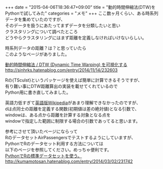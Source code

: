 +++
date = "2015-04-06T18:36:47+09:00"
title = "動的時間伸縮法(DTW)をPythonで試してみた"
categories = "メモ"
+++
ここ数ヶ月くらい、ある時系列データを集めていたのですが、  
そのデータを扱うにあたってまずデータを分類したいと思い  
クラスタリングについて調べたところ  
どうやらクラスタリングにはまず距離を定義しなければいけないらしい。  
  
時系列データの距離？は？と思っていたら  
このようなページがありました。  
  
<a href="http://sinhrks.hatenablog.com/entry/2014/11/14/232603" target="_blank" title="動的時間伸縮法 / DTW (Dynamic Time Warping) を可視化する">動的時間伸縮法 / DTW (Dynamic Time Warping) を可視化する  
http://sinhrks.hatenablog.com/entry/2014/11/14/232603</a>  
  
Rの{TSculst}というパッケージを使えば簡単に計算できるそうですが、  
有り難い事にDTW距離算出の実装を載せてくれているので  
Python用に書き直してみました。  
  
<script src="https://gist.github.com/zaburo-ch/6c16ecb3a4e25ee0d076.js"></script>  
英語力低すぎて<a href="http://en.wikipedia.org/wiki/Dynamic_time_warping" target="_blank" title="英語版Wikipedia">英語版Wikipedia</a>があまり理解できなかったのですが、  
dは点同士の距離を定義する関数(初期値は差の絶対値)となる引数で、  
windowは、ある点から距離を計算する対象となる点を  
windowで指定した範囲に制限する場合の引数であってると思います。  
  
参考にさせて頂いたページにならって  
RのデータセットAirPassengersでテストするようにしていますが、  
PythonでRのデータセット利用する方法については  
以下のページを参照してください。めっちゃ便利です。  
<a href="http://kumamotosan.hatenablog.com/entry/2014/03/02/231742" target="_blank" title="PythonでRの標準データセットを使う。http://kumamotosan.hatenablog.com/entry/2014/03/02/231742">PythonでRの標準データセットを使う。  
http://kumamotosan.hatenablog.com/entry/2014/03/02/231742</a>